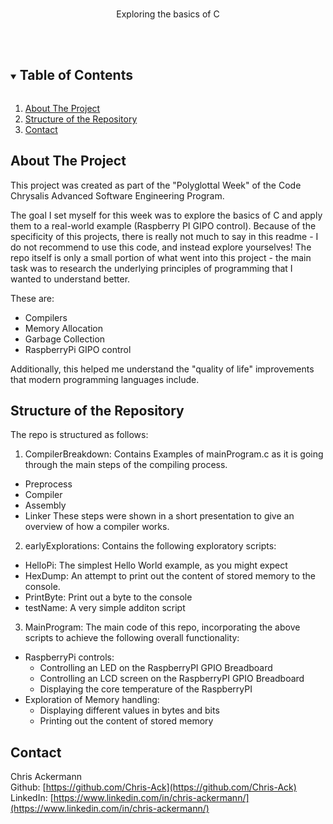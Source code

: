 <br />
<p align="center">
  <p align="center">
    Exploring the basics of C
    <br />
    <br />
    <br />
  </p>
</p>

<!-- TABLE OF CONTENTS -->

<details open="open">
  <summary><h2 style="display: inline-block">Table of Contents</h2></summary>
  <ol>
    <li><a href="#about-the-project">About The Project</a></li>
    <li><a href="#structure">Structure of the Repository</a></li>
    <li><a href="#contact">Contact</a></li>
  </ol>
</details>

<!-- ABOUT -->

## About The Project

This project was created as part of the "Polyglottal Week" of the Code Chrysalis Advanced Software Engineering Program.

The goal I set myself for this week was to explore the basics of C and apply them to a real-world example (Raspberry PI GIPO control).
Because of the specificity of this projects, there is really not much to say in this readme - I do not recommend to use this code, and instead explore yourselves!
The repo itself is only a small portion of what went into this project - the main task was to research the underlying principles of programming that I wanted to understand better.

These are:

- Compilers
- Memory Allocation
- Garbage Collection
- RaspberryPi GIPO control

Additionally, this helped me understand the "quality of life" improvements that modern programming languages include.

<!-- STRUCTURE -->

## Structure of the Repository

The repo is structured as follows:

1. CompilerBreakdown: 
Contains Examples of mainProgram.c as it is going through the main steps of the compiling process.
- Preprocess
- Compiler
- Assembly
- Linker
These steps were shown in a short presentation to give an overview of how a compiler works.

2. earlyExplorations:
Contains the following exploratory scripts:
- HelloPi: The simplest Hello World example, as you might expect
- HexDump: An attempt to print out the content of stored memory to the console.
- PrintByte: Print out a byte to the console
- testName: A very simple additon script

3. MainProgram:
The main code of this repo, incorporating the above scripts to achieve the following overall functionality:
- RaspberryPi controls:
  - Controlling an LED on the RaspberryPI GPIO Breadboard
  - Controlling an LCD screen on the RaspberryPI GPIO Breadboard
  - Displaying the core temperature of the RaspberryPI
- Exploration of Memory handling:
  - Displaying different values in bytes and bits
  - Printing out the content of stored memory


<!-- CONTACT -->

## Contact

Chris Ackermann
<br />
Github: [https://github.com/Chris-Ack](https://github.com/Chris-Ack)
<br />
LinkedIn: [https://www.linkedin.com/in/chris-ackermann/](https://www.linkedin.com/in/chris-ackermann/)
